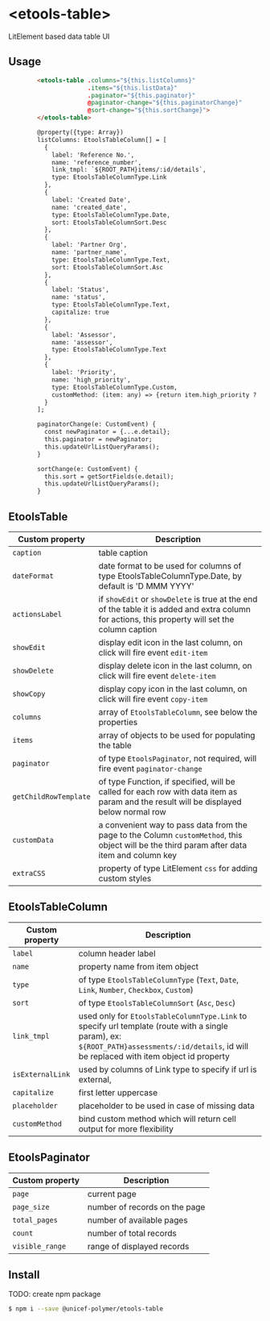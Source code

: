 # \<etools-table\>

LitElement based data table UI
## Usage
```html
        <etools-table .columns="${this.listColumns}"
                      .items="${this.listData}"
                      .paginator="${this.paginator}"
                      @paginator-change="${this.paginatorChange}"
                      @sort-change="${this.sortChange}">
        </etools-table>

        @property({type: Array})
        listColumns: EtoolsTableColumn[] = [
          {
            label: 'Reference No.',
            name: 'reference_number',
            link_tmpl: `${ROOT_PATH}items/:id/details`,
            type: EtoolsTableColumnType.Link
          },
          {
            label: 'Created Date',
            name: 'created_date',
            type: EtoolsTableColumnType.Date,
            sort: EtoolsTableColumnSort.Desc
          },
          {
            label: 'Partner Org',
            name: 'partner_name',
            type: EtoolsTableColumnType.Text,
            sort: EtoolsTableColumnSort.Asc
          },
          {
            label: 'Status',
            name: 'status',
            type: EtoolsTableColumnType.Text,
            capitalize: true
          },
          {
            label: 'Assessor',
            name: 'assessor',
            type: EtoolsTableColumnType.Text
          },
          {
            label: 'Priority',
            name: 'high_priority',
            type: EtoolsTableColumnType.Custom,
            customMethod: (item: any) => {return item.high_priority ? 'High' : '';}
          }
        ];

        paginatorChange(e: CustomEvent) {
          const newPaginator = {...e.detail};
          this.paginator = newPaginator;
          this.updateUrlListQueryParams();
        }

        sortChange(e: CustomEvent) {
          this.sort = getSortFields(e.detail);
          this.updateUrlListQueryParams();
        }
```
## EtoolsTable

   Custom property      | Description
   ---------------------|-------------------
   `caption` | table caption
   `dateFormat` | date format to be used for columns of type EtoolsTableColumnType.Date, by default is 'D MMM YYYY'
   `actionsLabel` | if `showEdit` or `showDelete` is true at the end of the table it is added and extra column for actions, this property will set the column caption
   `showEdit` | display edit icon in the last column, on click will fire event `edit-item`
   `showDelete` | display delete icon in the last column, on click will fire event `delete-item`
   `showCopy` | display copy icon in the last column, on click will fire event `copy-item`
   `columns` | array of `EtoolsTableColumn`, see below the properties
   `items` | array of objects to be used for populating the table
   `paginator` | of type `EtoolsPaginator`, not required, will fire event `paginator-change`
   `getChildRowTemplate` | of type Function, if specified, will be called for each row with data item as param and the result will be displayed below normal row
   `customData` | a convenient way to pass data from the page to the Column `customMethod`, this object will be the third param after data item and column key
   `extraCSS` | property of type LitElement `css` for adding custom styles

## EtoolsTableColumn

   Custom property      | Description
   ---------------------|-------------------
  `label`| column header label
  `name` | property name from item object
  `type` | of type `EtoolsTableColumnType` (`Text`, `Date`, `Link`, `Number`, `Checkbox`, `Custom`)
  `sort` | of type `EtoolsTableColumnSort` (`Asc`, `Desc`)
  `link_tmpl` | used only for `EtoolsTableColumnType.Link` to specify url template (route with a single param), ex: `${ROOT_PATH}assessments/:id/details`, id will be replaced with item object id property
  `isExternalLink` | used by columns of Link type to specify if url is external,
  `capitalize`  | first letter uppercase
  `placeholder` | placeholder to be used in case of missing data
  `customMethod` | bind custom method which will return cell output for more flexibility

## EtoolsPaginator

   Custom property      | Description
   ---------------------|-------------------
   `page` | current page
   `page_size` |  number of records on the page
   `total_pages` |  number of available pages
   `count` |  number of total records
   `visible_range` |  range of displayed records


## Install
TODO: create npm package
```bash
$ npm i --save @unicef-polymer/etools-table
```
